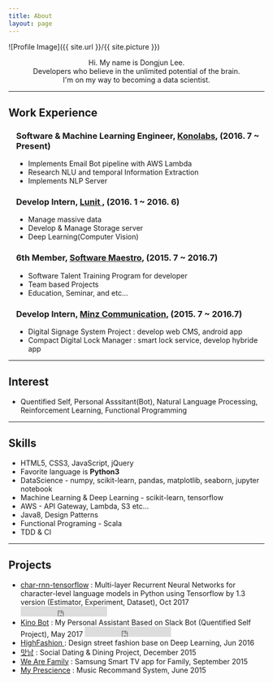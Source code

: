 ```yaml
---
title: About
layout: page
---
```

![Profile Image]({{ site.url }}/{{ site.picture }})

<p style="text-align: center;">
Hi. My name is Dongjun Lee. <br/>
Developers who believe in the unlimited potential of the brain. <br/>
I'm on my way to becoming a data scientist.
</p>

<hr/>

<h2>Work Experience</h2>

<div style="margin-left: 15px;">

<h3>
Software & Machine Learning Engineer, <a href="https://kono.ai">Konolabs</a>, (2016. 7 ~ Present)
</h3>

<ul>
	<li>Implements Email Bot pipeline with AWS Lambda</li>
	<li>Research NLU and temporal Information Extraction</li>
	<li>Implements NLP Server</li>
</ul>

<h3>
Develop Intern, <a href="https://lunit.io/"> Lunit </a>, (2016. 1 ~ 2016. 6)
</h3>

<ul>
	<li>Manage massive data</li>
	<li>Develop & Manage Storage server</li>
	<li>Deep Learning(Computer Vision)</li>
</ul>

<h3>
6th Member, <a href="http://www.swmaestro.kr/">Software Maestro</a>, (2015. 7 ~ 2016.7)
</h3>

<ul>
	<li>Software Talent Training Program for developer</li>
	<li>Team based Projects</li>
	<li>Education, Seminar, and etc...</li>
</ul>

<h3>
Develop Intern, <a href="#">Minz Communication</a>, (2015. 7 ~ 2016.7)
</h3>

<ul>
	<li>Digital Signage System Project : develop web CMS, android app</li>
	<li>Compact Digital Lock Manager : smart lock service, develop hybride app</li>
</ul>

</div>

<hr/>

<h2>Interest</h2>

<ul class="skill-list">
	<li>Quentified Self, Personal Asssitant(Bot), Natural Language Processing, Reinforcement Learning, Functional Programming</li>
</ul>

<hr/>

<h2>Skills</h2>

<ul class="skill-list">
	<li>HTML5, CSS3, JavaScript, jQuery</li>
	<li>Favorite language is <b>Python3</b></li>
	<li>DataScience - numpy, scikit-learn, pandas, matplotlib, seaborn, jupyter notebook</li>
	<li>Machine Learning & Deep Learning - scikit-learn, tensorflow</li>
	<li>AWS - API Gateway, Lambda, S3 etc...</li>
	<li>Java8, Design Patterns</li>
	<li>Functional Programing - Scala</li>
	<li>TDD & CI</li>
</ul>

<hr/>

<h2>Projects</h2>

<ul>
   	<li>
	  <a href="https://github.com/DongjunLee/char-rnn-tensorflow">char-rnn-tensorflow</a> : Multi-layer Recurrent Neural Networks for character-level language models in Python using Tensorflow by 1.3 version (Estimator, Experiment, Dataset), Oct 2017
	  <iframe src="https://ghbtns.com/github-btn.html?user=DongjunLee&repo=char-rnn-tensorflow&type=star&count=true" frameborder="0" scrolling="0" width="170px" height="20px"></iframe>
	</li>
	<li>
	  <a href="https://github.com/DongjunLee/kino-bot">Kino Bot</a> : My Personal Assistant Based on Slack Bot (Quentified Self Project), May 2017
	  <iframe src="https://ghbtns.com/github-btn.html?user=DongjunLee&repo=kino-bot&type=star&count=true" frameborder="0" scrolling="0" width="170px" height="20px"></iframe>
	</li>
	<li>
	  <a href="https://github.com/Soma2-HighFashion"> HighFashion </a> : Design street fashion base on Deep Learning, Jun 2016
	</li>
	<li>
	  <a href="https://bitbucket.org/Joey3911/matnam_android/overview">맛남</a> : Social Dating & Dining Project, December 2015
	</li>
	<li>
	  <a href="https://github.com/SoMa1-1/WeAreFamily">We Are Family</a> : Samsung Smart TV app for Family, September 2015
	</li>
	<li>
	  <a href="https://github.com/2015-Hanyang-Univ-Capstone">My Prescience</a> : Music Recommand System, June 2015
	</li>
</ul>
